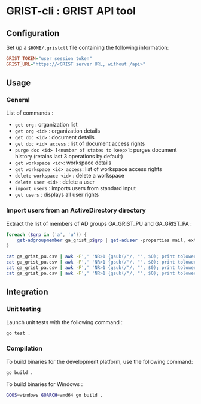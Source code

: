 # GRIST-cli : GRIST API tool

## Configuration

Set up a `$HOME/.gristctl` file containing the following information:

```ini
GRIST_TOKEN="user session token"
GRIST_URL="https://<GRIST server URL, without /api>"
```

## Usage

### General

List of commands :

- `get org` : organization list
- `get org <id>` : organization details
- `get doc <id>` : document details
- `get doc <id> access` : list of document access rights
- `purge doc <id> [<number of states to keep>]`: purges document history (retains last 3 operations by default)
- `get workspace <id>`: workspace details
- `get workspace <id> access`: list of workspace access rights
- `delete workspace <id>` : delete a workspace
- `delete user <id>` : delete a user
- `import users` : imports users from standard input
- `get users` : displays all user rights

### Import users from an ActiveDirectory directory

Extract the list of members of AD groups GA_GRIST_PU and GA_GRIST_PA :

```powershell
foreach ($grp in ('a', 'u')) {
    get-adgroupmember ga_grist_p$grp | get-aduser -properties mail, extensionAttribute6, extensionAttribute15 |select-object mail, extensionAttribute6, extensionAttribute15 | export-csv -Path ga_grist_p$grp.csv -NoTypeInformation -Encoding:UTF8
}
```

```bash
cat ga_grist_pu.csv | awk -F',' 'NR>1 {gsub(/"/, "", $0); print tolower($1)";3;Direction-"$2";viewers"}' | ./gristctl import users
cat ga_grist_pu.csv | awk -F',' 'NR>1 {gsub(/"/, "", $0); print tolower($1)";3;Service-"$3";viewers"}' | ./gristctl import users
cat ga_grist_pa.csv | awk -F',' 'NR>1 {gsub(/"/, "", $0); print tolower($1)";3;Direction-"$2";editors"}' | ./gristctl import users
cat ga_grist_pa.csv | awk -F',' 'NR>1 {gsub(/"/, "", $0); print tolower($1)";3;Service-"$3";editors"}' | ./gristctl import users
```

## Integration

### Unit testing

Launch unit tests with the following command :

```bash
go test .
```

### Compilation

To build binaries for the development platform, use the following command:

```bash
go build .
```

To build binaries for Windows :

```bash
GOOS=windows GOARCH=amd64 go build .
```
